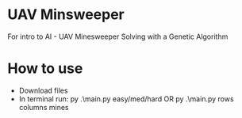# UAV Minsweeper
For intro to AI - UAV Minesweeper Solving with a Genetic Algorithm

# How to use
<ul> 
  <li> Download files </li>
  <li> In terminal run: py .\main.py easy/med/hard  OR py .\main.py rows columns mines</li>
</ul>
